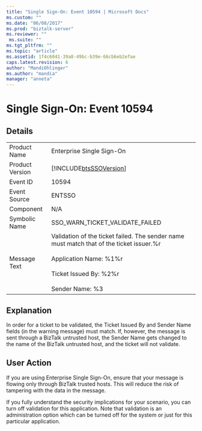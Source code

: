 ```yaml
---
title: "Single Sign-On: Event 10594 | Microsoft Docs"
ms.custom: ""
ms.date: "06/08/2017"
ms.prod: "biztalk-server"
ms.reviewer: ""
 ms.suite: ""
ms.tgt_pltfrm: ""
ms.topic: "article"
ms.assetid: 1f4c6041-39a8-49bc-b39e-66cb6eb2efae
caps.latest.revision: 6
author: "MandiOhlinger"
ms.author: "mandia"
manager: "anneta"
---
```

# Single Sign-On: Event 10594
## Details  
  
|||  
|-|-|  
|Product Name|Enterprise Single Sign-On|  
|Product Version|[!INCLUDE[btsSSOVersion](../includes/btsssoversion-md.md)]|  
|Event ID|10594|  
|Event Source|ENTSSO|  
|Component|N/A|  
|Symbolic Name|SSO_WARN_TICKET_VALIDATE_FAILED|  
|Message Text|Validation of the ticket failed. The sender name must match that of the ticket issuer.%r<br /><br /> Application Name: %1%r<br /><br /> Ticket Issued By: %2%r<br /><br /> Sender Name: %3|  
  
## Explanation  
 In order for a ticket to be validated, the Ticket Issued By and Sender Name fields (in the warning message) must match. If, however, the message is sent through a BizTalk untrusted host, the Sender Name gets changed to the name of the BizTalk untrusted host, and the ticket will not validate.  
  
## User Action  
 If you are using Enterprise Single Sign-On, ensure that your message is flowing only through BizTalk trusted hosts. This will reduce the risk of tampering with the data in the message.  
  
 If you fully understand the security implications for your scenario, you can turn off validation for this application. Note that validation is an administration option which can be turned off for the system or just for this particular application.